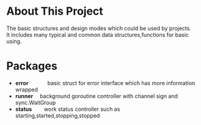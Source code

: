 # About This Project
The basic structures and design modes which could be used by projects.  
It includes many typical and common data structures,functions for basic using. 

# Packages
- **error** &emsp;&emsp;&emsp; basic struct for error interface which has more information wrapped  
- **runner** &emsp;background goroutine controller with channel sign and sync.WaitGroup
- **status** &emsp;&emsp;work status controller such as starting,started,stopping,stopped
